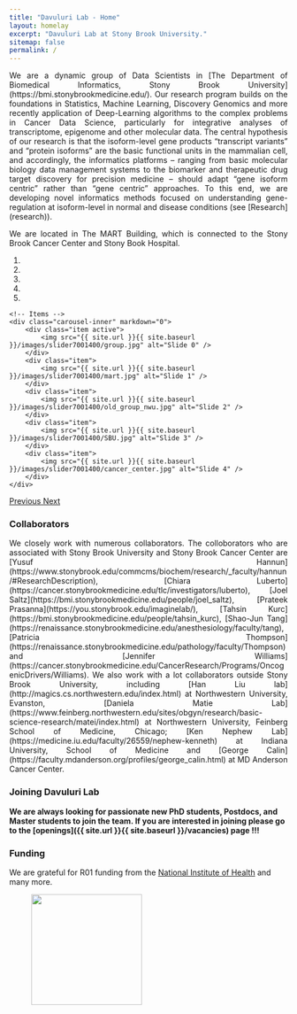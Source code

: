 ```yaml
---
title: "Davuluri Lab - Home"
layout: homelay
excerpt: "Davuluri Lab at Stony Brook University."
sitemap: false
permalink: /
---
```


<div style="text-align: justify">
We are a dynamic group of Data Scientists in [The Department of Biomedical Informatics, Stony Brook University](https://bmi.stonybrookmedicine.edu/). Our research program builds on the foundations in Statistics, Machine Learning, Discovery Genomics and more recently application of Deep-Learning algorithms to the complex problems in Cancer Data Science, particularly for integrative analyses of transcriptome, epigenome and other molecular data. The central hypothesis of our research is that the isoform-level gene products “transcript variants” and “protein isoforms” are the basic functional units in the mammalian cell, and accordingly, the informatics platforms – ranging from basic molecular biology data management systems to the biomarker and therapeutic drug target discovery for precision medicine – should adapt “gene isoform centric” rather than “gene centric” approaches. To this end, we are developing novel informatics methods focused on understanding gene-regulation at isoform-level in normal and disease conditions (see [Research](research)).


 

We are located in The MART Building, which is connected to the Stony Brook Cancer Center and Stony Book Hospital.




</div>

<div markdown="0" id="carousel" class="carousel slide" data-ride="carousel" data-interval="4000" data-pause="hover" >
    <!-- Menu -->
    <ol class="carousel-indicators">
        <li data-target="#carousel" data-slide-to="0" class="active"></li>
        <li data-target="#carousel" data-slide-to="1"></li>
        <li data-target="#carousel" data-slide-to="2"></li>
        <li data-target="#carousel" data-slide-to="3"></li>
        <li data-target="#carousel" data-slide-to="4"></li>
    </ol>

    <!-- Items -->
    <div class="carousel-inner" markdown="0">
        <div class="item active">
            <img src="{{ site.url }}{{ site.baseurl }}/images/slider7001400/group.jpg" alt="Slide 0" />
        </div>
        <div class="item">
            <img src="{{ site.url }}{{ site.baseurl }}/images/slider7001400/mart.jpg" alt="Slide 1" />
        </div>
        <div class="item">
            <img src="{{ site.url }}{{ site.baseurl }}/images/slider7001400/old_group_nwu.jpg" alt="Slide 2" />
        </div>
        <div class="item">
            <img src="{{ site.url }}{{ site.baseurl }}/images/slider7001400/SBU.jpg" alt="Slide 3" />
        </div>
        <div class="item">
            <img src="{{ site.url }}{{ site.baseurl }}/images/slider7001400/cancer_center.jpg" alt="Slide 4" />
        </div>
    </div>
  <a class="left carousel-control" href="#carousel" role="button" data-slide="prev">
    <span class="glyphicon glyphicon-chevron-left" aria-hidden="true"></span>
    <span class="sr-only">Previous</span>
  </a>
  <a class="right carousel-control" href="#carousel" role="button" data-slide="next">
    <span class="glyphicon glyphicon-chevron-right" aria-hidden="true"></span>
    <span class="sr-only">Next</span>
  </a>
</div>







### Collaborators
<!-- We work with closely with numerous collaborators, including the [State Lab](https://www.mstatelab.com/) and [Bender Lab](https://benderlab.ucsf.edu/lab-members) at UCSF, the [Devlin Lab](https://www.psychiatry.pitt.edu/about-us/our-people/faculty/bernie-j-devlin-phd) at UPMC, the [Roeder Lab](http://www.stat.cmu.edu/~roeder/) at Carnegie Mellon, the [Sestan Lab](http://medicine.yale.edu/lab/sestan/index.aspx), and the [Talkowski lab](http://talkowski.mgh.harvard.edu/) at Harvard. -->
<div style="text-align: justify">
We closely work with numerous collaborators. The colloborators who are associated with Stony Brook University and Stony Brook Cancer Center are [Yusuf Hannun](https://www.stonybrook.edu/commcms/biochem/research/_faculty/hannun/#ResearchDescription), [Chiara Luberto](https://cancer.stonybrookmedicine.edu/tlc/investigators/luberto), [Joel Saltz](https://bmi.stonybrookmedicine.edu/people/joel_saltz), [Prateek Prasanna](https://you.stonybrook.edu/imaginelab/), [Tahsin Kurc](https://bmi.stonybrookmedicine.edu/people/tahsin_kurc), [Shao-Jun Tang](https://renaissance.stonybrookmedicine.edu/anesthesiology/faculty/tang), [Patricia Thompson](https://renaissance.stonybrookmedicine.edu/pathology/faculty/Thompson) and [Jennifer Williams](https://cancer.stonybrookmedicine.edu/CancerResearch/Programs/OncogenicDrivers/Williams). We also work with a lot collaborators outside Stony Brook University, including [Han Liu lab](http://magics.cs.northwestern.edu/index.html) at Northwestern University, Evanston, [Daniela Matie Lab](https://www.feinberg.northwestern.edu/sites/obgyn/research/basic-science-research/matei/index.html) at Northwestern University, Feinberg School of Medicine, Chicago; [Ken Nephew Lab](https://medicine.iu.edu/faculty/26559/nephew-kenneth) at Indiana University, School of Medicine and [George Calin](https://faculty.mdanderson.org/profiles/george_calin.html) at MD Anderson Cancer Center.


 </div>



### Joining Davuluri Lab
 **We are always looking for passionate new PhD students, Postdocs, and Master students to join the team. If you are interested in joining please go to the [openings]({{ site.url }}{{ site.baseurl }}/vacancies) page !!!** 


<!-- We are grateful for funding from Leiden University, [NWO](www.nwo.nl) ([Vidi talent scheme](http://www.nwo.nl/en/research-and-results/programmes/Talent+Scheme) and the [Frontiers in Nanoscience program](https://www.universiteitleiden.nl/en/research/research-projects/science/frontiers-of-nanoscience-nanofront)), and from an [ERC starting grant](https://erc.europa.eu/funding/starting-grants).
 -->





### Funding
We are grateful for R01 funding from the [National Institute of Health](https://www.nih.gov/) and many more.

<figure class="third">
<img src="{{ site.url }}{{ site.baseurl }}/images/logopic/NIH.png" style="width: 200px"> 
</figure>


<!-- ### Funding
<figure class="fourth">
  <img src="{{ site.url }}{{ site.baseurl }}/images/logopic/sbu_logo.jpg" style="width: 210px">
  <br>
  <img src="{{ site.url }}{{ site.baseurl }}/images/logopic/sbumed_logo.jpg" style="width: 110px">
  <img src="{{ site.url }}{{ site.baseurl }}/images/logopic/sbu_cc_logo.jpg" style="width: 120px">
</figure> -->
